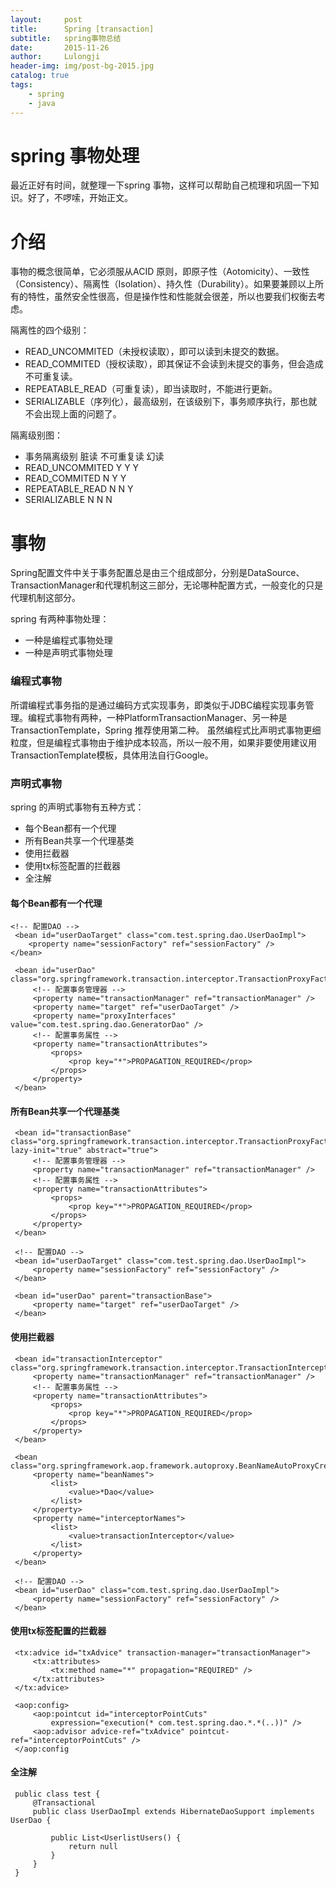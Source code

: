 ```yaml
---
layout:     post
title:      Spring [transaction]
subtitle:   spring事物总结
date:       2015-11-26
author:     Lulongji
header-img: img/post-bg-2015.jpg
catalog: true
tags:
    - spring
    - java
---
```


# spring 事物处理

最近正好有时间，就整理一下spring 事物，这样可以帮助自己梳理和巩固一下知识。好了，不啰嗦，开始正文。

# 介绍
事物的概念很简单，它必须服从ACID 原则，即原子性（Aotomicity）、一致性（Consistency）、隔离性（Isolation）、持久性（Durability）。如果要兼顾以上所有的特性，虽然安全性很高，但是操作性和性能就会很差，所以也要我们权衡去考虑。

隔离性的四个级别：
- READ_UNCOMMITED（未授权读取），即可以读到未提交的数据。
- READ_COMMITED（授权读取），即其保证不会读到未提交的事务，但会造成不可重复读。
- REPEATABLE_READ（可重复读），即当读取时，不能进行更新。
- SERIALIZABLE（序列化），最高级别，在该级别下，事务顺序执行，那也就不会出现上面的问题了。


 隔离级别图：
   - 事务隔离级别 脏读 不可重复读 幻读
   - READ_UNCOMMITED Y Y Y
   - READ_COMMITED N Y Y
   - REPEATABLE_READ N N Y
   - SERIALIZABLE N N N

# 事物
Spring配置文件中关于事务配置总是由三个组成部分，分别是DataSource、TransactionManager和代理机制这三部分，无论哪种配置方式，一般变化的只是代理机制这部分。

spring 有两种事物处理：
-	一种是编程式事物处理
-	一种是声明式事物处理

### 编程式事物
所谓编程式事务指的是通过编码方式实现事务，即类似于JDBC编程实现事务管理。编程式事物有两种，一种PlatformTransactionManager、另一种是TransactionTemplate，Spring 推荐使用第二种。
虽然编程式比声明式事物更细粒度，但是编程式事物由于维护成本较高，所以一般不用，如果非要使用建议用TransactionTemplate模板，具体用法自行Google。

### 声明式事物
spring 的声明式事物有五种方式：
- 	每个Bean都有一个代理
- 	所有Bean共享一个代理基类
- 	使用拦截器
- 	使用tx标签配置的拦截器 
- 	全注解


#### 每个Bean都有一个代理

``` 
<!-- 配置DAO -->
 <bean id="userDaoTarget" class="com.test.spring.dao.UserDaoImpl">
	<property name="sessionFactory" ref="sessionFactory" />
</bean>
 
 <bean id="userDao" class="org.springframework.transaction.interceptor.TransactionProxyFactoryBean">
	 <!-- 配置事务管理器 -->
	 <property name="transactionManager" ref="transactionManager" />
	 <property name="target" ref="userDaoTarget" />
	 <property name="proxyInterfaces" value="com.test.spring.dao.GeneratorDao" />
	 <!-- 配置事务属性 -->
	 <property name="transactionAttributes">
		 <props>
			 <prop key="*">PROPAGATION_REQUIRED</prop>
		 </props>
	 </property>
 </bean>

```

#### 所有Bean共享一个代理基类
```
 <bean id="transactionBase" class="org.springframework.transaction.interceptor.TransactionProxyFactoryBean" lazy-init="true" abstract="true">
	 <!-- 配置事务管理器 -->
	 <property name="transactionManager" ref="transactionManager" />
	 <!-- 配置事务属性 -->
	 <property name="transactionAttributes">
		 <props>
			 <prop key="*">PROPAGATION_REQUIRED</prop>
		 </props>
	 </property>
 </bean>
 
 <!-- 配置DAO -->
 <bean id="userDaoTarget" class="com.test.spring.dao.UserDaoImpl">
	 <property name="sessionFactory" ref="sessionFactory" />
 </bean>
 
 <bean id="userDao" parent="transactionBase">
	 <property name="target" ref="userDaoTarget" />
 </bean>
 ```

#### 使用拦截器
```
 <bean id="transactionInterceptor" class="org.springframework.transaction.interceptor.TransactionInterceptor">
	 <property name="transactionManager" ref="transactionManager" />
	 <!-- 配置事务属性 -->
	 <property name="transactionAttributes">
		 <props>
			 <prop key="*">PROPAGATION_REQUIRED</prop>
		 </props>
	 </property>
 </bean>
 
 <bean class="org.springframework.aop.framework.autoproxy.BeanNameAutoProxyCreator">
	 <property name="beanNames">
		 <list>
			 <value>*Dao</value>
		 </list>
	 </property>
	 <property name="interceptorNames">
		 <list>
			 <value>transactionInterceptor</value>
		 </list>
	 </property>
 </bean>
 
 <!-- 配置DAO -->
 <bean id="userDao" class="com.test.spring.dao.UserDaoImpl">
	 <property name="sessionFactory" ref="sessionFactory" />
 </bean>
```

#### 使用tx标签配置的拦截器

```
 <tx:advice id="txAdvice" transaction-manager="transactionManager">
	 <tx:attributes>
		 <tx:method name="*" propagation="REQUIRED" />
	 </tx:attributes>
 </tx:advice>
 
 <aop:config>
	 <aop:pointcut id="interceptorPointCuts"
		 expression="execution(* com.test.spring.dao.*.*(..))" />
	 <aop:advisor advice-ref="txAdvice" pointcut-ref="interceptorPointCuts" />
 </aop:config   

```

#### 全注解

```
 public class test {
	 @Transactional
	 public class UserDaoImpl extends HibernateDaoSupport implements UserDao {
 
		 public List<UserlistUsers() {
			 return null
		 }
	 }
 }

```

